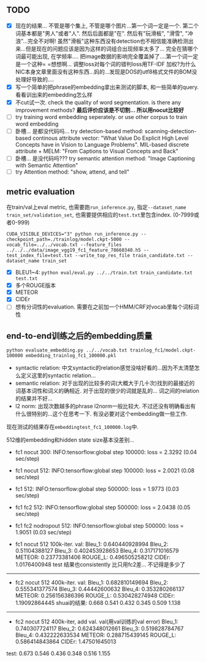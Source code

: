 TODO
-----
- [x] 现在的结果... 不管是哪个集上, 不管是哪个图片...第一个词一定是一个. 第二个词基本都是"男人"或者"人". 然后后面都是"在". 然后有"玩滑板", "滑雪", "冲浪"...完全不对啊! 虽然"滑板"这种东西没有detection也不相信能准确检测出来...但是现在的问题应该是因为这样的词组合出现频率太多了... 完全在猜哪个词最可能出现, 在学频率.... 把image数据的影响完全覆盖掉了....第一个词一定是一个这种= =想想啊... 调整loss对每个词的错判loss用TF-IDF 加权?为什么NIC本身文章里面没有这种东西...妈的...发现是DOS的utf8格式文件的BOM没处理好导致的....
- [x] 写一个简单的把phrase的embedding拿出来测试的脚本, 和一些简单的query. 看看训出来的embedding怎么样
- [x] 不cut试一次. check the quality of word segmentation. is there any improvement methods? **最后评价应该是不切割... 所以用nocut比较好**
- [ ] try training word embedding seperately. or use other corpus to train word embedding
- [ ] 卧槽... 是都没代码吗... try detection-based method: scanning-detection-based continous attribute vector: "What Value Do Explicit High Level Concepts have in Vision to Language Problems". MIL-based discrete attribute + MELM: "From Captions to Visual Concepts and Back"
- [ ] 卧槽... 是没代码吗??? try semantic attention method: "Image Captioning with Semantic Attention"
- [ ] try Attention method: "show, attend, and tell"

metric evaluation
----

在train/val上eval metric, 也需要跑`run_inference.py`, 指定`--dataset_name train_set/validation_set`, 也需要提供相应的`test.txt`里包含index. (0-7999或者0-999)
```
CUDA_VISIBLE_DEVICES="3" python run_inference.py --checkpoint_path=./trainlog/model.ckpt-5000 --vocab_file=../../vocab.txt --feature_files ../../../data/image_vgg19_fc1_feature_78660340.h5 --test_index_file=test.txt --write_top_res_file train_candidate.txt --dataset_name train_set
```

- [x] BLEU1~4: `python eval/eval.py ../../train.txt train_candidate.txt test.txt`
- [x] 多个ROUGE版本
- [x] METEOR
- [x] CIDEr
- [ ] 想有分词性的evaluation. 需要在之前加一个HMM/CRF对vocab里每个词标词性

end-to-end训练之后的embedding质量
----

`python evaluate_embedding.py ../../vocab.txt trainlog_fc1/model.ckpt-100000 embedding_trainlog_fc1_100000.pkl`

* syntactic relation: 中文syntactic的relation感觉没啥好看的...因为不太清楚怎么定义这里的syntactic relation...
* semantic relation: 对于出现的比较多的词(大概大于几十次)找到的最接近的词基本词性和词义的确相近. 对于出现的很少的词就是乱的... 词之间的relation的结果并不好...
* l2 norm: 出现次数越多的phrase l2norm一般比较大. 不过还没有明确看出有什么很特别的...这个在思考一下. 有没必要对这个embedding做一些工作.

现在测试的结果存在`embeddingtest_fc1_100000.log`中.



512维的embedding和hidden state size基本没差别...
* fc1 nocut 300: INFO:tensorflow:global step 100000: loss = 2.3292 (0.04 sec/step)
* fc1 nocut 512: INFO:tensorflow:global step 100000: loss = 2.0021 (0.08 sec/step)
* fc1 512: INFO:tensorflow:global step 500000: loss = 1.9773 (0.03 sec/step)
* fc1 fc2 512: INFO:tensorflow:global step 500000: loss = 2.0438 (0.05 sec/step)
* fc1 fc2 nodropout 512: INFO:tensorflow:global step 500000: loss = 1.9051 (0.03 sec/step)

* fc1 nocut 512 100k-iter. val:
Bleu_1: 0.640440928994
Bleu_2: 0.51104388127
Bleu_3: 0.402453928653
Bleu_4: 0.317171016579
METEOR: 0.23773381406
ROUGE_L: 0.496505258212
CIDEr: 1.0176400948
test 结果也consistently 比只用fc2差... 不记得是多少了
------
* fc2 nocut 512 400k-iter. val:
Bleu_1: 0.682810149694
Bleu_2: 0.555341377574
Bleu_3: 0.44442600632
Bleu_4: 0.353280266137
METEOR: 0.256156386396
ROUGE_L: 0.530428274948
CIDEr: 1.19092864445
shuai的结果: 0.668  0.541 0.432 0.345 0.509 1.138
------
* fc2 nocut 512 400k-iter, add val. val(用val训练的val error)
Bleu_1: 0.740307724117
Bleu_2: 0.624348012661
Bleu_3: 0.519828784767
Bleu_4: 0.432222633534
METEOR: 0.288715439145
ROUGE_L: 0.586414843864
CIDEr: 1.47501645013

test:
0.673 0.546 0.436 0.348 0.516 1.155